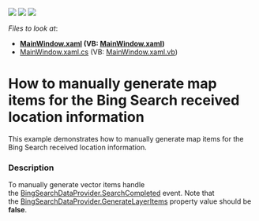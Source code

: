 <!-- default badges list -->
![](https://img.shields.io/endpoint?url=https://codecentral.devexpress.com/api/v1/VersionRange/128571674/21.1.5%2B)
[![](https://img.shields.io/badge/Open_in_DevExpress_Support_Center-FF7200?style=flat-square&logo=DevExpress&logoColor=white)](https://supportcenter.devexpress.com/ticket/details/T189452)
[![](https://img.shields.io/badge/📖_How_to_use_DevExpress_Examples-e9f6fc?style=flat-square)](https://docs.devexpress.com/GeneralInformation/403183)
<!-- default badges end -->
<!-- default file list -->
*Files to look at*:

* **[MainWindow.xaml](./CS/MapControl_ManualSearch/MainWindow.xaml) (VB: [MainWindow.xaml](./VB/MapControl_ManualSearch/MainWindow.xaml))**
* [MainWindow.xaml.cs](./CS/MapControl_ManualSearch/MainWindow.xaml.cs) (VB: [MainWindow.xaml.vb](./VB/MapControl_ManualSearch/MainWindow.xaml.vb))
<!-- default file list end -->
# How to manually generate map items for the Bing Search received location information


This example demonstrates how to manually generate map items for the Bing Search received location information.


<h3>Description</h3>

To manually generate vector items handle the&nbsp;<a href="https://documentation.devexpress.com/#wpf/DevExpressXpfMapBingSearchDataProvider_SearchCompletedtopic">BingSearchDataProvider.SearchCompleted</a> event. Note that the&nbsp;<a href="https://documentation.devexpress.com/#wpf/DevExpressXpfMapInformationDataProviderBase_GenerateLayerItemstopic">BingSearchDataProvider.GenerateLayerItems</a> property value should be <strong>false</strong>.

<br/>


